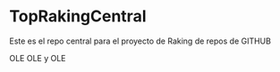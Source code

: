 # TopRakingCentral
Este es el repo central para el proyecto de Raking de repos de GITHUB

OLE OLE y OLE
